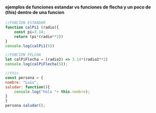 #### ejemplos de funciones estandar vs funciones de flecha y un poco de (this) dentro de una funcion




```javascript
//FUNCION ESTANDAR
function calPi1 (radio){
    const pi=3.14;
    return (pi*(radio**2))
}
console.log(calPi1(5))

//FUNCION FELCHA
let calPiFlecha = (radio2) => 3.14*(radio2**2)
console.log(calPiFlecha(5));
```


```javascript
//this
const persona = {
nombre: "Luis",
saludar: function(){
    console.log("hola "+ this.nombre);
}
}
persona.saludar();
```